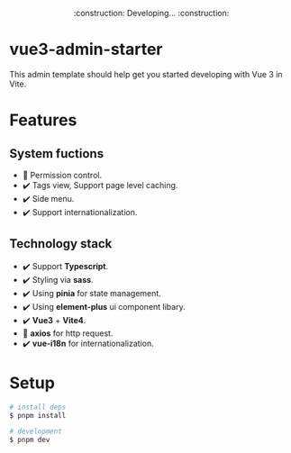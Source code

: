 
<p align="center">:construction: Developing... :construction:</p>

# vue3-admin-starter

This admin template should help get you started developing with Vue 3 in Vite.

# Features

## System fuctions

- :construction: Permission control.
- :heavy_check_mark: Tags view, Support page level caching.
- :heavy_check_mark: Side menu.
- :heavy_check_mark: Support internationalization.

## Technology stack

- :heavy_check_mark: Support **Typescript**.
- :heavy_check_mark: Styling via **sass**.
- :heavy_check_mark: Using **pinia** for state management.
- :heavy_check_mark: Using **element-plus** ui component libary.
- :heavy_check_mark: **Vue3** + **Vite4**.
- :construction: **axios** for http request.
- :heavy_check_mark: **vue-i18n** for internationalization.

# Setup

```bash
# install deps
$ pnpm install

# development
$ pnpm dev
```

